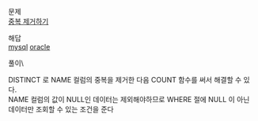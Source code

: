 문제\
[중복 제거하기](https://school.programmers.co.kr/learn/courses/30/lessons/59408)

해답\
[mysql](mysql.sql) [oracle](oracle.sql)

풀이\

DISTINCT 로 NAME 컬럼의 중복을 제거한 다음 COUNT 함수를 써서 해결할 수 있다.  
NAME 컬럼의 값이 NULL인 데이터는 제외해야하므로 WHERE 절에 NULL 이 아닌 데이터만 조회할 수 있는 조건을 준다
